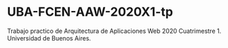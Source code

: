 # UBA-FCEN-AAW-2020X1-tp

Trabajo practico de Arquitectura de Aplicaciones Web 2020 Cuatrimestre 1. 
Universidad de Buenos Aires. 
